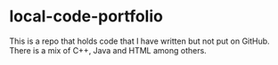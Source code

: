 # local-code-portfolio
This is a repo that holds code that I have written but not put on GitHub. There is a mix of C++, Java and HTML among others.
